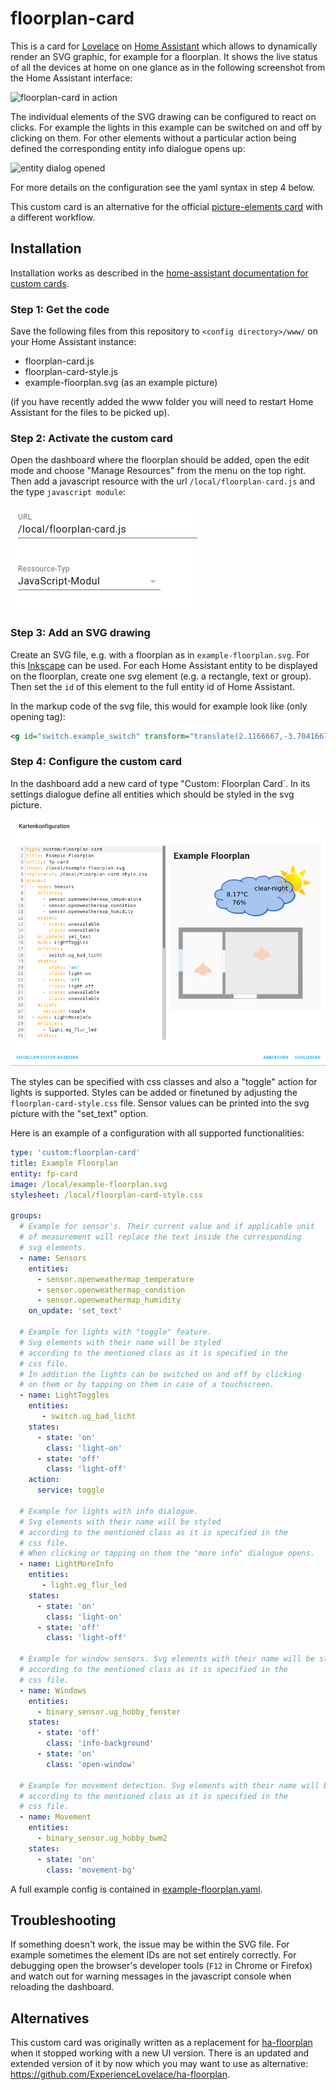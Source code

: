 # floorplan-card
This is a card for [Lovelace](https://www.home-assistant.io/lovelace) on [Home Assistant](https://www.home-assistant.io/)
which allows to dynamically render an SVG graphic, for example for a floorplan.
It shows the live status of all the devices at home on one glance as in the following screenshot from the Home
Assistant interface:

![floorplan-card in action](img/floorplan-card_in_action.png)

The individual elements of the SVG drawing can be configured to react on clicks. For example the lights in this
example can be switched on and off by clicking on them. For other elements without a particular action being defined
the corresponding entity info dialogue opens up:

![entity dialog opened](img/entity-dialog.png)

For more details on the configuration see the yaml syntax in step 4 below.

This custom card is an alternative for the official
[picture-elements card](https://www.home-assistant.io/lovelace/picture-elements/) with a different workflow.

## Installation

Installation works as described in the [home-assistant documentation for custom cards](https://developers.home-assistant.io/docs/frontend/custom-ui/lovelace-custom-card/).

### Step 1: Get the code

Save the following files from this repository to `<config directory>/www/` on your Home Assistant instance:

- floorplan-card.js
- floorplan-card-style.js
- example-floorplan.svg (as an example picture)

(if you have recently added the www folder you will need to restart Home Assistant for the files to be picked up).

### Step 2: Activate the custom card

Open the dashboard where the floorplan should be added, open the edit mode and choose "Manage Resources" from the menu on the top right. Then add a javascript resource with the url `/local/floorplan-card.js` and the type `javascript module`:

![dialogue to add a javascript module](img/add-floorplan-js-resource.png)

### Step 3: Add an SVG drawing

Create an SVG file, e.g. with a floorplan as in `example-floorplan.svg`. For this
[Inkscape](https://inkscape.org/en/develop/about-svg/) can be used.
For each Home Assistant entity to be displayed on the floorplan,
create one svg element (e.g. a rectangle, text or group).
Then set the `id` of this element to the full entity id of
Home Assistant.

In the markup code of the svg file, this would for example look like
(only opening tag):
```svg
<g id="switch.example_switch" transform="translate(2.1166667,-3.7041667)">
```

### Step 4: Configure the custom card

In the dashboard add a new card of type "Custom: Floorplan Card`. 
In its settings dialogue define all entities which should be styled in the svg picture.

![Adding a floorplan card to a dashboard](img/add-floorplan-card.png)

The styles can be specified with css classes and also a "toggle" action for
lights is supported. Styles can be added or finetuned by adjusting the `floorplan-card-style.css` file. Sensor values can be printed into the svg picture with the "set_text" option.

Here is an example of a configuration with all supported functionalities:

```yaml
type: 'custom:floorplan-card'
title: Example Floorplan
entity: fp-card
image: /local/example-floorplan.svg
stylesheet: /local/floorplan-card-style.css

groups:
  # Example for sensor's. Their current value and if applicable unit
  # of measurement will replace the text inside the corresponding
  # svg elements.
  - name: Sensors
    entities:
      - sensor.openweathermap_temperature
      - sensor.openweathermap_condition
      - sensor.openweathermap_humidity
    on_update: 'set_text'

  # Example for lights with "toggle" feature. 
  # Svg elements with their name will be styled
  # according to the mentioned class as it is specified in the
  # css file.
  # In addition the lights can be switched on and off by clicking
  # on them or by tapping on them in case of a touchscreen.
  - name: LightToggles
    entities:
       - switch.ug_bad_licht
    states:
      - state: 'on'
        class: 'light-on'
      - state: 'off'
        class: 'light-off'
    action:
      service: toggle

  # Example for lights with info dialogue. 
  # Svg elements with their name will be styled
  # according to the mentioned class as it is specified in the
  # css file.
  # When clicking or tapping on them the "more info" dialogue opens.
  - name: LightMoreInfo
    entities:
       - light.eg_flur_led
    states:
      - state: 'on'
        class: 'light-on'
      - state: 'off'
        class: 'light-off'

  # Example for window sensors. Svg elements with their name will be styled
  # according to the mentioned class as it is specified in the
  # css file.
  - name: Windows
    entities:
      - binary_sensor.ug_hobby_fenster
    states:
      - state: 'off'
        class: 'info-background'
      - state: 'on'
        class: 'open-window'

  # Example for movement detection. Svg elements with their name will be styled
  # according to the mentioned class as it is specified in the
  # css file.
  - name: Movement
    entities:
      - binary_sensor.ug_hobby_bwm2
    states:
      - state: 'on'
        class: 'movement-bg'
```

A full example config is contained in [example-floorplan.yaml](example-floorplan.yaml).

## Troubleshooting

If something doesn't work, the issue may be within the SVG file. For example sometimes the element IDs are not set entirely correctly. For debugging open the browser's developer tools (`F12` in Chrome or Firefox) and watch out for warning messages in the javascript console when reloading the dashboard.

## Alternatives
This custom card was originally written as a replacement for [ha-floorplan](https://github.com/pkozul/ha-floorplan) when it stopped working with a new UI version. There is an updated and extended version of it by now which you may want to use as alternative: https://github.com/ExperienceLovelace/ha-floorplan.

